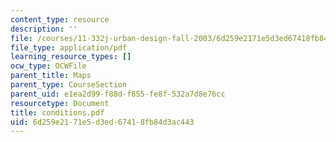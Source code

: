 ```yaml
---
content_type: resource
description: ''
file: /courses/11-332j-urban-design-fall-2003/6d259e2171e5d3ed67418fb84d3ac443_conditions.pdf
file_type: application/pdf
learning_resource_types: []
ocw_type: OCWFile
parent_title: Maps
parent_type: CourseSection
parent_uid: e1ea2d99-f88d-f855-fe8f-532a7d8e76cc
resourcetype: Document
title: conditions.pdf
uid: 6d259e21-71e5-d3ed-6741-8fb84d3ac443
---
```

